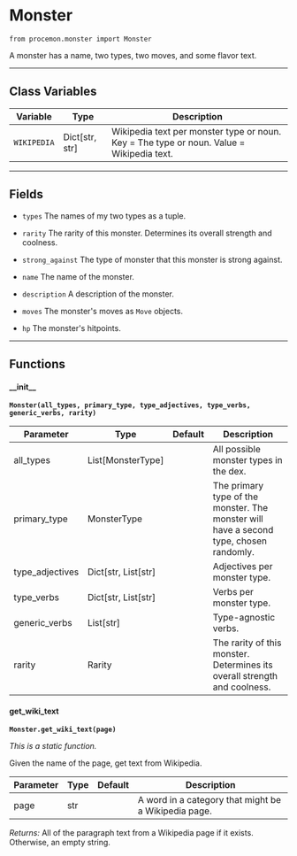 # Monster

`from procemon.monster import Monster`

A monster has a name, two types, two moves, and some flavor text.

***

## Class Variables

| Variable | Type | Description |
| --- | --- | --- |
| `WIKIPEDIA` | Dict[str, str] | Wikipedia text per monster type or noun. Key = The type or noun. Value = Wikipedia text. |

***

## Fields

- `types` The names of my two types as a tuple.

- `rarity` The rarity of this monster. Determines its overall strength and coolness.

- `strong_against` The type of monster that this monster is strong against.

- `name` The name of the monster.

- `description` A description of the monster.

- `moves` The monster's moves as `Move` objects.

- `hp` The monster's hitpoints.

***

## Functions

#### \_\_init\_\_

**`Monster(all_types, primary_type, type_adjectives, type_verbs, generic_verbs, rarity)`**

| Parameter | Type | Default | Description |
| --- | --- | --- | --- |
| all_types |  List[MonsterType] |  | All possible monster types in the dex. |
| primary_type |  MonsterType |  | The primary type of the monster. The monster will have a second type, chosen randomly. |
| type_adjectives |  Dict[str, List[str] |  | Adjectives per monster type. |
| type_verbs |  Dict[str, List[str] |  | Verbs per monster type. |
| generic_verbs |  List[str] |  | Type-agnostic verbs. |
| rarity |  Rarity |  | The rarity of this monster. Determines its overall strength and coolness. |

#### get_wiki_text

**`Monster.get_wiki_text(page)`**

_This is a static function._

Given the name of the page, get text from Wikipedia.


| Parameter | Type | Default | Description |
| --- | --- | --- | --- |
| page |  str |  | A word in a category that might be a Wikipedia page. |

_Returns:_  All of the paragraph text from a Wikipedia page if it exists. Otherwise, an empty string.

